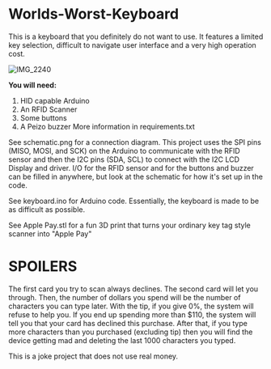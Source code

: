 # Worlds-Worst-Keyboard
This is a keyboard that you definitely do not want to use. It features a limited key selection, difficult to navigate user interface and a very high operation cost.

![IMG_2240](https://github.com/user-attachments/assets/7569cf3e-cf19-479f-b1c5-a4cf661260fb)

**You will need:**
  1. HID capable Arduino
  2. An RFID Scanner
  3. Some buttons
  4. A Peizo buzzer
More information in requirements.txt

See schematic.png for a connection diagram. This project uses the SPI pins (MISO, MOSI, and SCK) on the Arduino to communicate with the RFID sensor and then the I2C pins (SDA, SCL) to connect with the I2C LCD Display and driver. I/O for the RFID sensor and for the buttons and buzzer can be filled in anywhere, but look at the schematic for how it's set up in the code.  

See keyboard.ino for Arduino code. Essentially, the keyboard is made to be as difficult as possible.  

See Apple Pay.stl for a fun 3D print that turns your ordinary key tag style scanner into "Apple Pay"  

# SPOILERS  
The first card you try to scan always declines. The second card will let you through. Then, the number of dollars you spend will be the number of characters you can type later. With the tip, if you give 0%, the system will refuse to help you. If you end up spending more than $110, the system will tell you that your card has declined this purchase. After that, if you type more characters than you purchased (excluding tip) then you will find the device getting mad and deleting the last 1000 characters you typed.  

This is a joke project that does not use real money.
